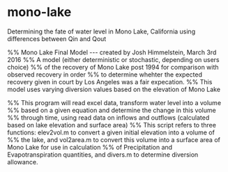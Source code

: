 # mono-lake
Determining the fate of water level in Mono Lake, California using differences between Qin and Qout

%% Mono Lake Final Model --- created by Josh Himmelstein, March 3rd 2016
%% A model (either deterministic or stochastic, depending on users choice)
%% of the recovery of Mono Lake post 1994 for comparison with observed recovery in order 
%% to determine whehter the expected recovery given in court by Los Angeles was a fair expecation.
%% This model uses varying diversion values based on the elevation of Mono Lake

%% This program will read excel data, transform water level into a volume 
%% based on a given equation and determine the change in this volume
%% through time, using read data on inflows and outflows (calculated based on lake elevation and surface area)
%% This script refers to three functions: elev2vol.m to convert a given initial elevation into a volume of 
%% the lake, and vol2area.m to convert this volume into a surface area of Mono Lake for use in calculation
%% of Precipitation and Evapotranspiration quantities, and divers.m to determine diversion allowance.
